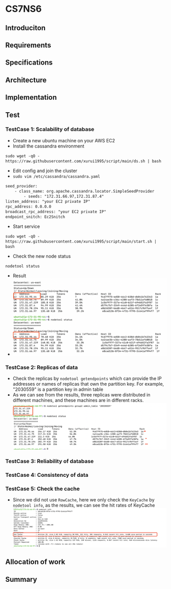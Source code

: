 # CS7NS6

## Introduciton
## Requirements
## Specifications
## Architecture
## Implementation
## Test
### TestCase 1: Scalability of database
* Create a new ubuntu machine on your AWS EC2
* Install the cassandra environment
```
sudo wget -qO - https://raw.githubusercontent.com/xurui1995/script/main/ds.sh | bash
```
* Edit config and join the cluster
* `sudo vim /etc/cassandra/cassandra.yaml `
```
seed_provider:
    - class_name: org.apache.cassandra.locator.SimpleSeedProvider
        - seeds: "172.31.66.97,172.31.87.4"
listen_address: "your EC2 private IP"
rpc_address: 0.0.0.0
broadcast_rpc_address: "your EC2 private IP"
endpoint_snitch: Ec2Snitch
```
* Start service
```
sudo wget -qO - https://raw.githubusercontent.com/xurui1995/script/main/start.sh | bash
```
* Check the new node status
```
nodetool status
```
* Result
* ![](https://github.com/CS7NS6-GROUP2/BookingJourney/blob/main/images/test1.png?raw=true)
### TestCase 2: Replicas of data
* Check the replicas by `nodetool getendpoints` which can provide the IP addresses or names of replicas that own the partition key. For example, "2030559" is a partition key in admin table
* As we can see from the results, three replicas were distributed in different machines, and these machines are in different racks.
![](https://github.com/CS7NS6-GROUP2/BookingJourney/blob/main/images/test2.png?raw=true)

### TestCase 3: Reliability of database
### TestCase 4: Consistency of data
### TestCase 5: Check the cache
* Since we did not use `RowCache`, here we only check the `KeyCache` by `nodetool info`, as the results, we can see the hit rates of KeyCache
![](https://github.com/CS7NS6-GROUP2/BookingJourney/blob/main/images/test5.png?raw=true)
## Allocation of work
## Summary

